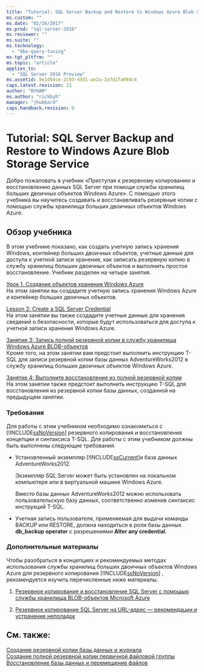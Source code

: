```yaml
---
title: "Tutorial: SQL Server Backup and Restore to Windows Azure Blob Storage Service | Microsoft Docs"
ms.custom: ""
ms.date: "02/16/2017"
ms.prod: "sql-server-2016"
ms.reviewer: ""
ms.suite: ""
ms.technology: 
  - "dbe-query-tuning"
ms.tgt_pltfrm: ""
ms.topic: "article"
applies_to: 
  - "SQL Server 2016 Preview"
ms.assetid: 9e1d94ce-2c93-45d1-ae2a-2a7d1fa094c4
caps.latest.revision: 11
author: "BYHAM"
ms.author: "rickbyh"
manager: "jhubbard"
caps.handback.revision: 9
---
```

# Tutorial: SQL Server Backup and Restore to Windows Azure Blob Storage Service
Добро пожаловать в учебник «Приступая к резервному копированию и восстановлению данных SQL Server при помощи службы хранилищ больших двоичных объектов Windows Azure». С помощью этого учебника вы научитесь создавать и восстанавливать резервные копии с помощью службы хранилища больших двоичных объектов Windows Azure.  
  
## Обзор учебника  
В этом учебнике показано, как создать учетную запись хранения Windows, контейнер больших двоичных объектов, учетные данные для доступа к учетной записи хранения, как записать резервную копию в службу хранилищ больших двоичных объектов и выполнить простое восстановление. Учебник разделен на четыре занятия.  
  
[Урок 1. Создание объектов хранения Windows Azure](../Topic/Lesson%201:%20Create%20Windows%20Azure%20Storage%20Objects.md)  
На этом занятии вы создадите учетную запись хранения Windows Azure и контейнер больших двоичных объектов.  
  
[Lesson 2: Create a SQL Server Credential](../Topic/Lesson%202:%20Create%20a%20SQL%20Server%20Credential.md)  
На этом занятии вы также создадите учетные данные для хранения сведений о безопасности, которые будут использоваться для доступа к учетной записи хранения Windows Azure.  
  
[Занятие 3: Запись полной резервной копии в службу хранилища Windows Azure BLOB-объектов](../Topic/Lesson%203:%20Write%20a%20Full%20Database%20Backup%20to%20the%20Windows%20Azure%20Blob%20Storage%20Service.md)  
Кроме того, на этом занятии вам предстоит выполнить инструкцию Т-SQL для записи резервной копии базы данных AdventureWorks2012 в службу хранилищ больших двоичных объектов Windows Azure.  
  
[Занятие 4: Выполните восстановление из полной резервной копии](../Topic/Lesson%204:%20Perform%20a%20Restore%20From%20a%20Full%20Database%20Backup.md)  
На этом занятии также предстоит выполнить инструкцию T-SQL для восстановления из резервной копии базы данных, созданной на предыдущем занятии.  
  
### Требования  
Для работы с этим учебником необходимо ознакомиться с [!INCLUDE[ssNoVersion](../includes/ssnoversion-md.md)] резервного копирования и восстановления концепции и синтаксиса T-SQL. Для работы с этим учебником должны быть выполнены следующие требования.  
  
-   Установленный экземпляр [!INCLUDE[ssCurrent](../includes/sscurrent-md.md)]и база данных AdventureWorks2012.  
  
    Экземпляр SQL Server может быть установлен на локальном компьютере или в виртуальной машине Windows Azure.  
  
    Вместо базы данных AdventureWorks2012 можно использовать пользовательскую базу данных, соответственно изменив синтаксис инструкций T-SQL.  
  
-   Учетная запись пользователя, применяемая для выдачи команды BACKUP или RESTORE, должна находиться в роли базы данных **db_backup operator** с разрешениями **Alter any credential**.  
  
### Дополнительные материалы  
Чтобы разобраться в концепциях и рекомендуемых методах использования службы хранилищ больших двоичных объектов Windows Azure для резервного копирования [!INCLUDE[ssNoVersion](../includes/ssnoversion-md.md)] , рекомендуется изучить перечисленные ниже материалы.  
  
1.  [Резервное копирование и восстановление SQL Server с помощью службы хранилища BLOB-объектов Microsoft Azure](../relational-databases/backup-restore/sql-server-backup-and-restore-with-microsoft-azure-blob-storage-service.md)  
  
2.  [Резервное копирование SQL Server на URL-адрес — рекомендации и устранение неполадок](../relational-databases/backup-restore/sql-server-backup-to-url-best-practices-and-troubleshooting.md)  
  
## См. также:  
[Создание резервной копии базы данных и журнала](../relational-databases/backup-restore/sql-server-backup-and-restore-with-microsoft-azure-blob-storage-service.md#databaselog)  
[Создание полной резервной копии первичной файловой группы](../relational-databases/backup-restore/sql-server-backup-and-restore-with-microsoft-azure-blob-storage-service.md#filegroups)  
[Восстановление базы данных и перемещение файлов](../relational-databases/backup-restore/sql-server-backup-and-restore-with-microsoft-azure-blob-storage-service.md#restoredbwithmove)  
  
